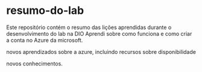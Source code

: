 # resumo-do-lab
Este repositório contém o resumo das lições aprendidas durante o desenvolvimento do lab na DIO
Aprendi sobre como funciona e como criar a conta no Azure da microsoft.

novos aprendizados sobre a azure, incluindo recursos sobre disponibilidade

novos conhecimentos.
